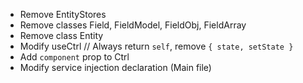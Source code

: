 - Remove EntityStores
- Remove classes Field, FieldModel, FieldObj, FieldArray
- Remove class Entity
- Modify useCtrl // Always return `self`, remove `{ state, setState }`
- Add `component` prop to Ctrl
- Modify service injection declaration (Main file)
